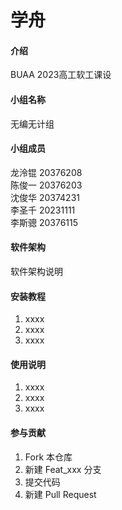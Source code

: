 # 学舟

#### 介绍
BUAA 2023高工软工课设

#### 小组名称
无编无计组

#### 小组成员
龙泠锟 20376208    
陈俊一 20376203    
沈俊华 20374231    
李圣千 20231111    
李斯骢 20376115    

#### 软件架构
软件架构说明

#### 安装教程

1.  xxxx
2.  xxxx
3.  xxxx

#### 使用说明

1.  xxxx
2.  xxxx
3.  xxxx

#### 参与贡献

1.  Fork 本仓库
2.  新建 Feat_xxx 分支
3.  提交代码
4.  新建 Pull Request



